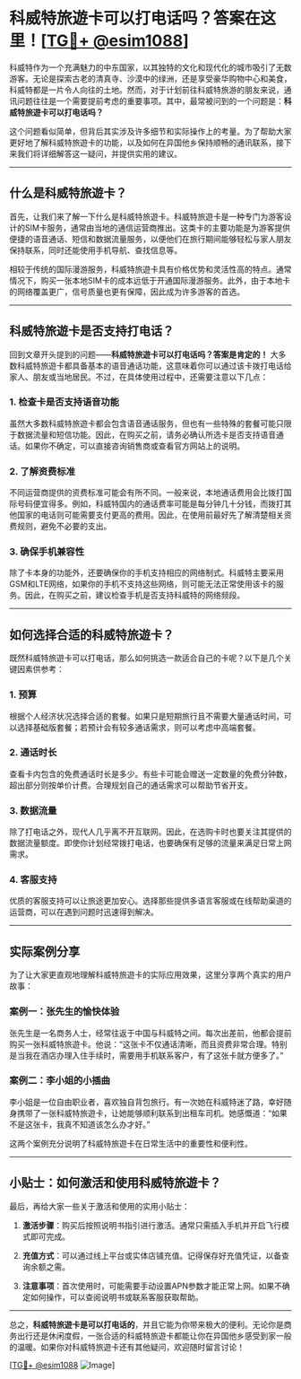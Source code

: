 # 科威特旅遊卡可以打电话吗？答案在这里！[[TG💪+ @esim1088](https://t.me/s/esim1088)]

科威特作为一个充满魅力的中东国家，以其独特的文化和现代化的城市吸引了无数游客。无论是探索古老的清真寺、沙漠中的绿洲，还是享受豪华购物中心和美食，科威特都是一片令人向往的土地。然而，对于计划前往科威特旅游的朋友来说，通讯问题往往是一个需要提前考虑的重要事项。其中，最常被问到的一个问题是：**科威特旅遊卡可以打电话吗？**

这个问题看似简单，但背后其实涉及许多细节和实际操作上的考量。为了帮助大家更好地了解科威特旅遊卡的功能，以及如何在异国他乡保持顺畅的通讯联系，接下来我们将详细解答这一疑问，并提供实用的建议。

---

## 什么是科威特旅遊卡？

首先，让我们来了解一下什么是科威特旅遊卡。科威特旅遊卡是一种专门为游客设计的SIM卡服务，通常由当地的通信运营商推出。这类卡的主要功能是为游客提供便捷的语音通话、短信和数据流量服务，以便他们在旅行期间能够轻松与家人朋友保持联系，同时还能使用手机导航、查找信息等。

相较于传统的国际漫游服务，科威特旅遊卡具有价格优势和灵活性高的特点。通常情况下，购买一张本地SIM卡的成本远低于开通国际漫游服务。此外，由于本地卡的网络覆盖更广，信号质量也更有保障，因此成为许多游客的首选。

---

## 科威特旅遊卡是否支持打电话？

回到文章开头提到的问题——**科威特旅遊卡可以打电话吗？答案是肯定的！** 大多数科威特旅遊卡都具备基本的语音通话功能，这意味着你可以通过该卡拨打电话给家人、朋友或当地居民。不过，在具体使用过程中，还需要注意以下几点：

### 1. **检查卡是否支持语音功能**
虽然大多数科威特旅遊卡都会包含语音通话服务，但也有一些特殊的套餐可能只限于数据流量和短信功能。因此，在购买之前，请务必确认所选卡是否支持语音通话。如果你不确定，可以直接咨询销售商或查看官方网站上的说明。

### 2. **了解资费标准**
不同运营商提供的资费标准可能会有所不同。一般来说，本地通话费用会比拨打国际号码便宜得多。例如，科威特国内的通话费率可能是每分钟几十分钱，而拨打其他国家的电话则可能需要支付更高的费用。因此，在使用前最好先了解清楚相关资费规则，避免不必要的支出。

### 3. **确保手机兼容性**
除了卡本身的功能外，还要确保你的手机支持相应的网络制式。科威特主要采用GSM和LTE网络，如果你的手机不支持这些网络，则可能无法正常使用该卡的服务。因此，在购买之前，建议检查手机是否支持科威特的网络频段。

---

## 如何选择合适的科威特旅遊卡？

既然科威特旅遊卡可以打电话，那么如何挑选一款适合自己的卡呢？以下是几个关键因素供参考：

### 1. **预算**
根据个人经济状况选择合适的套餐。如果只是短期旅行且不需要大量通话时间，可以选择基础版套餐；若预计会有较多通话需求，则可以考虑中高端套餐。

### 2. **通话时长**
查看卡内包含的免费通话时长是多少。有些卡可能会赠送一定数量的免费分钟数，超出部分则按单价计费。合理规划自己的通话需求可以帮助节省开支。

### 3. **数据流量**
除了打电话之外，现代人几乎离不开互联网。因此，在选购卡时也要关注其提供的数据流量额度。即使你计划经常拨打电话，也要确保有足够的流量来满足日常上网需求。

### 4. **客服支持**
优质的客服支持可以让旅途更加安心。选择那些提供多语言客服或在线帮助渠道的运营商，可以在遇到问题时迅速得到解决。

---

## 实际案例分享

为了让大家更直观地理解科威特旅遊卡的实际应用效果，这里分享两个真实的用户故事：

### 案例一：张先生的愉快体验
张先生是一名商务人士，经常往返于中国与科威特之间。每次出差前，他都会提前购买一张科威特旅遊卡。他说：“这张卡不仅通话清晰，而且资费非常合理。特别是当我在酒店办理入住手续时，需要用手机联系客户，有了这张卡就方便多了。”

### 案例二：李小姐的小插曲
李小姐是一位自由职业者，喜欢独自背包旅行。有一次她在科威特迷了路，幸好随身携带了一张科威特旅遊卡，让她能够顺利联系到出租车司机。她感慨道：“如果不是这张卡，我真不知道该怎么办才好。”

这两个案例充分说明了科威特旅遊卡在日常生活中的重要性和便利性。

---

## 小贴士：如何激活和使用科威特旅遊卡？

最后，再给大家一些关于激活和使用的实用小贴士：

1. **激活步骤**：购买后按照说明书指引进行激活。通常只需插入手机并开启飞行模式即可完成。
   
2. **充值方式**：可以通过线上平台或实体店铺充值。记得保存好充值凭证，以备查询余额之需。

3. **注意事项**：首次使用时，可能需要手动设置APN参数才能正常上网。如果不确定如何操作，可以查阅说明书或联系客服获取帮助。

---

总之，**科威特旅遊卡是可以打电话的**，并且它能为你带来极大的便利。无论你是商务出行还是休闲度假，一张合适的科威特旅遊卡都能让你在异国他乡感受到家一般的温暖。如果你对科威特旅遊卡还有其他疑问，欢迎随时留言讨论！

[[TG💪+ @esim1088](https://t.me/s/esim1088) ![Image](https://i.postimg.cc/4NQfJmqS/Snipaste-2025-05-13-00-14-12.png)]
